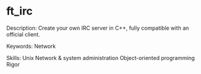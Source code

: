 # ft_irc
Description:
Create your own IRC server in C++, fully compatible with an official client.

Keywords:
Network

Skills:
Unix
Network & system administration
Object-oriented programming
Rigor
